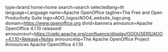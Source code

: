 type=brand
home=home
search=search
selectedlang=th
language=Language
name=Apache OpenOffice
tagline=The Free and Open Productivity Suite
logo=AOO_logos/AOO4_website_logo.png
domain=https://www.openoffice.org
divid=bannera
announce=Apache OpenOffice 4.1.10 released!
announceurl=https://cwiki.apache.org/confluence/display/OOOUSERS/AOO+4.1.10+Release+Notes
announcetip=The Apache OpenOffice Project Announces Apache OpenOffice 4.1.10
~~~~~~
